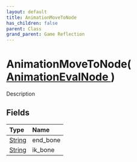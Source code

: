 ```yaml
---
layout: default
title: AnimationMoveToNode
has_children: false
parent: Class
grand_parent: Game Reflection
---
```

# AnimationMoveToNode( [ AnimationEvalNode ](/riftbreaker-wiki/docs/game-reflection/classes/animation_eval_node/) )
Description 

## Fields

| Type | Name |
|:----------|:--------------|
| [String](/riftbreaker-wiki/docs/game-reflection/components/string/) | end_bone |
| [String](/riftbreaker-wiki/docs/game-reflection/components/string/) | ik_bone |

